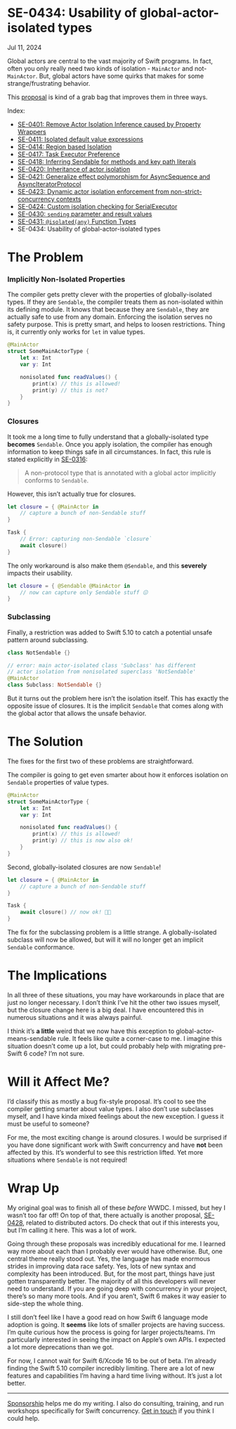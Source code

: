 # SE-0434: Usability of global-actor-isolated types
Jul 11, 2024

Global actors are central to the vast majority of Swift programs. In fact, often you only really need two kinds of isolation - `MainActor` and not-`MainActor`. But, global actors have some quirks that makes for some strange/frustrating behavior.

This [proposal](https://github.com/swiftlang/swift-evolution/blob/main/proposals/0434-global-actor-isolated-types-usability.md) is kind of a grab bag that improves them in three ways.

Index:

*   [SE-0401: Remove Actor Isolation Inference caused by Property Wrappers](https://www.massicotte.org/concurrency-swift-6-se-401)
*   [SE-0411: Isolated default value expressions](https://www.massicotte.org/concurrency-swift-6-se-411)
*   [SE-0414: Region based Isolation](https://www.massicotte.org/concurrency-swift-6-se-0414)
*   [SE-0417: Task Executor Preference](https://www.massicotte.org/concurrency-swift-6-se-0417)
*   [SE-0418: Inferring Sendable for methods and key path literals](https://www.massicotte.org/concurrency-swift-6-se-0418)
*   [SE-0420: Inheritance of actor isolation](https://www.massicotte.org/concurrency-swift-6-se-0420)
*   [SE-0421: Generalize effect polymorphism for AsyncSequence and AsyncIteratorProtocol](https://www.massicotte.org/concurrency-swift-6-se-0421)
*   [SE-0423: Dynamic actor isolation enforcement from non-strict-concurrency contexts](https://www.massicotte.org/concurrency-swift-6-se-0423)
*   [SE-0424: Custom isolation checking for SerialExecutor](https://www.massicotte.org/concurrency-swift-6-se-0424)
*   [SE-0430: `sending` parameter and result values](https://www.massicotte.org/concurrency-swift-6-se-0430)
*   [SE-0431: `@isolated(any)` Function Types](https://www.massicotte.org/concurrency-swift-6-se-0431)
*   SE-0434: Usability of global-actor-isolated types

# The Problem

### Implicitly Non-Isolated Properties

The compiler gets pretty clever with the properties of globally-isolated types. If they are `Sendable`, the compiler treats them as non-isolated within its defining module. It knows that because they are `Sendable`, they are actually safe to use from any domain. Enforcing the isolation serves no safety purpose. This is pretty smart, and helps to loosen restrictions. Thing is, it currently only works for `let` in value types.

```swift
@MainActor
struct SomeMainActorType {
	let x: Int
	var y: Int

	nonisolated func readValues() {
		print(x) // this is allowed!
		print(y) // this is not?
	}
}
```

### Closures

It took me a long time to fully understand that a globally-isolated type **becomes** `Sendable`. Once you apply isolation, the compiler has enough information to keep things safe in all circumstances. In fact, this rule is stated explicitly in [SE-0316](https://github.com/swiftlang/swift-evolution/blob/main/proposals/0316-global-actors.md):

> A non-protocol type that is annotated with a global actor implicitly conforms to `Sendable`.

However, this isn’t actually true for closures.

```swift
let closure = { @MainActor in
	// capture a bunch of non-Sendable stuff
}

Task {
	// Error: capturing non-Sendable `closure`
	await closure()
}
```

The only workaround is also make them `@Sendable`, and this **severely** impacts their usability.

```swift
let closure = { @Sendable @MainActor in
	// now can capture only Sendable stuff 😖
}
```

### Subclassing

Finally, a restriction was added to Swift 5.10 to catch a potential unsafe pattern around subclassing.

```swift
class NotSendable {}

// error: main actor-isolated class 'Subclass' has different
// actor isolation from nonisolated superclass 'NotSendable'
@MainActor
class Subclass: NotSendable {}
```

But it turns out the problem here isn’t the isolation itself. This has exactly the opposite issue of closures. It is the implicit `Sendable` that comes along with the global actor that allows the unsafe behavior.

# The Solution

The fixes for the first two of these problems are straightforward.

The compiler is going to get even smarter about how it enforces isolation on `Sendable` properties of value types.

```swift
@MainActor
struct SomeMainActorType {
	let x: Int
	var y: Int

	nonisolated func readValues() {
		print(x) // this is allowed!
		print(y) // this is now also ok!
	}
}
```

Second, globally-isolated closures are now `Sendable`!

```swift
let closure = { @MainActor in
	// capture a bunch of non-Sendable stuff
}

Task {
	await closure() // now ok! 🙌🏻
}
```

The fix for the subclassing problem is a little strange. A globally-isolated subclass will now be allowed, but will it will no longer get an implicit `Sendable` conformance.

# The Implications

In all three of these situations, you may have workarounds in place that are just no longer necessary. I don’t think I’ve hit the other two issues myself, but the closure change here is a big deal. I have encountered this in numerous situations and it was always painful.

I think it’s **a little** weird that we now have this exception to global-actor-means-sendable rule. It feels like quite a corner-case to me. I imagine this situation doesn’t come up a lot, but could probably help with migrating pre-Swift 6 code? I’m not sure.

# Will it Affect Me?

I’d classify this as mostly a bug fix-style proposal. It’s cool to see the compiler getting smarter about value types. I also don’t use subclasses myself, and I have kinda mixed feelings about the new exception. I guess it must be useful to someone?

For me, the most exciting change is around closures. I would be surprised if you have done significant work with Swift concurrency and have **not** been affected by this. It’s wonderful to see this restriction lifted. Yet more situations where `Sendable` is not required!

# Wrap Up

My original goal was to finish all of these *before* WWDC. I missed, but hey I wasn’t too far off! On top of that, there actually is another proposal, [SE-0428](https://github.com/swiftlang/swift-evolution/blob/main/proposals/0428-resolve-distributed-actor-protocols.md), related to distributed actors. Do check that out if this interests you, but I’m calling it here. This was a lot of work.

Going through these proposals was incredibly educational for me. I learned way more about each than I probably ever would have otherwise. But, one central theme really stood out. Yes, the language has made enormous strides in improving data race safety. Yes, lots of new syntax and complexity has been introduced. But, for the most part, things have just gotten transparently better. The majority of all this developers will never need to understand. If you are going deep with concurrency in your project, there’s so many more tools. And if you aren’t, Swift 6 makes it way easier to side-step the whole thing.

I still don’t feel like I have a good read on how Swift 6 language mode adoption is going. It **seems** like lots of smaller projects are having success. I’m quite curious how the process is going for larger projects/teams. I’m particularly interested in seeing the impact on Apple’s own APIs. I expected a lot more deprecations than we got.

For now, I cannot wait for Swift 6/Xcode 16 to be out of beta. I’m already finding the Swift 5.10 compiler incredibly limiting. There are a lot of new features and capabilities I’m having a hard time living without. It’s just a lot better.

---
[Sponsorship](https://github.com/sponsors/mattmassicotte) helps me do my writing. I also do consulting, training, and run workshops specifically for Swift concurrency. [Get in touch](https://www.massicotte.org/about) if you think I could help.
